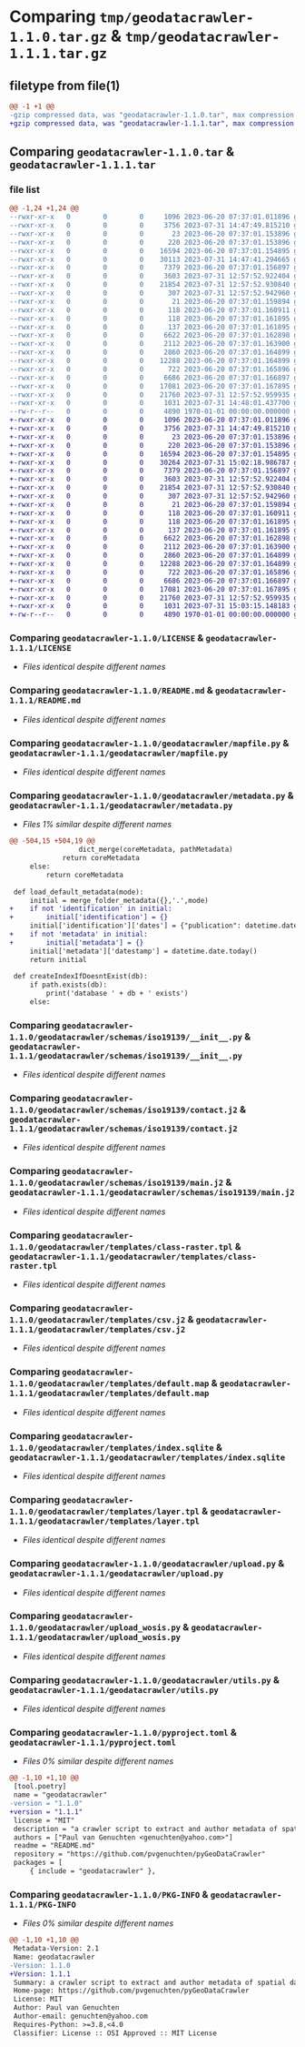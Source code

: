 # Comparing `tmp/geodatacrawler-1.1.0.tar.gz` & `tmp/geodatacrawler-1.1.1.tar.gz`

## filetype from file(1)

```diff
@@ -1 +1 @@
-gzip compressed data, was "geodatacrawler-1.1.0.tar", max compression
+gzip compressed data, was "geodatacrawler-1.1.1.tar", max compression
```

## Comparing `geodatacrawler-1.1.0.tar` & `geodatacrawler-1.1.1.tar`

### file list

```diff
@@ -1,24 +1,24 @@
--rwxr-xr-x   0        0        0     1096 2023-06-20 07:37:01.011896 geodatacrawler-1.1.0/LICENSE
--rwxr-xr-x   0        0        0     3756 2023-07-31 14:47:49.815210 geodatacrawler-1.1.0/README.md
--rwxr-xr-x   0        0        0       23 2023-06-20 07:37:01.153896 geodatacrawler-1.1.0/geodatacrawler/__init__.py
--rwxr-xr-x   0        0        0      220 2023-06-20 07:37:01.153896 geodatacrawler-1.1.0/geodatacrawler/etl.py
--rwxr-xr-x   0        0        0    16594 2023-06-20 07:37:01.154895 geodatacrawler-1.1.0/geodatacrawler/mapfile.py
--rwxr-xr-x   0        0        0    30113 2023-07-31 14:47:41.294665 geodatacrawler-1.1.0/geodatacrawler/metadata.py
--rwxr-xr-x   0        0        0     7379 2023-06-20 07:37:01.156897 geodatacrawler-1.1.0/geodatacrawler/schemas/iso19139/__init__.py
--rwxr-xr-x   0        0        0     3603 2023-07-31 12:57:52.922404 geodatacrawler-1.1.0/geodatacrawler/schemas/iso19139/contact.j2
--rwxr-xr-x   0        0        0    21854 2023-07-31 12:57:52.930840 geodatacrawler-1.1.0/geodatacrawler/schemas/iso19139/main.j2
--rwxr-xr-x   0        0        0      307 2023-07-31 12:57:52.942960 geodatacrawler-1.1.0/geodatacrawler/templates/PGM.tpl
--rwxr-xr-x   0        0        0       21 2023-06-20 07:37:01.159894 geodatacrawler-1.1.0/geodatacrawler/templates/__init__.py
--rwxr-xr-x   0        0        0      118 2023-06-20 07:37:01.160911 geodatacrawler-1.1.0/geodatacrawler/templates/class-line.tpl
--rwxr-xr-x   0        0        0      118 2023-06-20 07:37:01.161895 geodatacrawler-1.1.0/geodatacrawler/templates/class-point.tpl
--rwxr-xr-x   0        0        0      137 2023-06-20 07:37:01.161895 geodatacrawler-1.1.0/geodatacrawler/templates/class-polygon.tpl
--rwxr-xr-x   0        0        0     6622 2023-06-20 07:37:01.162898 geodatacrawler-1.1.0/geodatacrawler/templates/class-raster.tpl
--rwxr-xr-x   0        0        0     2112 2023-06-20 07:37:01.163900 geodatacrawler-1.1.0/geodatacrawler/templates/csv.j2
--rwxr-xr-x   0        0        0     2860 2023-06-20 07:37:01.164899 geodatacrawler-1.1.0/geodatacrawler/templates/default.map
--rwxr-xr-x   0        0        0    12288 2023-06-20 07:37:01.164899 geodatacrawler-1.1.0/geodatacrawler/templates/index.sqlite
--rwxr-xr-x   0        0        0      722 2023-06-20 07:37:01.165896 geodatacrawler-1.1.0/geodatacrawler/templates/layer.tpl
--rwxr-xr-x   0        0        0     6686 2023-06-20 07:37:01.166897 geodatacrawler-1.1.0/geodatacrawler/upload.py
--rwxr-xr-x   0        0        0    17081 2023-06-20 07:37:01.167895 geodatacrawler-1.1.0/geodatacrawler/upload_wosis.py
--rwxr-xr-x   0        0        0    21760 2023-07-31 12:57:52.959935 geodatacrawler-1.1.0/geodatacrawler/utils.py
--rwxr-xr-x   0        0        0     1031 2023-07-31 14:48:01.437700 geodatacrawler-1.1.0/pyproject.toml
--rw-r--r--   0        0        0     4890 1970-01-01 00:00:00.000000 geodatacrawler-1.1.0/PKG-INFO
+-rwxr-xr-x   0        0        0     1096 2023-06-20 07:37:01.011896 geodatacrawler-1.1.1/LICENSE
+-rwxr-xr-x   0        0        0     3756 2023-07-31 14:47:49.815210 geodatacrawler-1.1.1/README.md
+-rwxr-xr-x   0        0        0       23 2023-06-20 07:37:01.153896 geodatacrawler-1.1.1/geodatacrawler/__init__.py
+-rwxr-xr-x   0        0        0      220 2023-06-20 07:37:01.153896 geodatacrawler-1.1.1/geodatacrawler/etl.py
+-rwxr-xr-x   0        0        0    16594 2023-06-20 07:37:01.154895 geodatacrawler-1.1.1/geodatacrawler/mapfile.py
+-rwxr-xr-x   0        0        0    30264 2023-07-31 15:02:18.986787 geodatacrawler-1.1.1/geodatacrawler/metadata.py
+-rwxr-xr-x   0        0        0     7379 2023-06-20 07:37:01.156897 geodatacrawler-1.1.1/geodatacrawler/schemas/iso19139/__init__.py
+-rwxr-xr-x   0        0        0     3603 2023-07-31 12:57:52.922404 geodatacrawler-1.1.1/geodatacrawler/schemas/iso19139/contact.j2
+-rwxr-xr-x   0        0        0    21854 2023-07-31 12:57:52.930840 geodatacrawler-1.1.1/geodatacrawler/schemas/iso19139/main.j2
+-rwxr-xr-x   0        0        0      307 2023-07-31 12:57:52.942960 geodatacrawler-1.1.1/geodatacrawler/templates/PGM.tpl
+-rwxr-xr-x   0        0        0       21 2023-06-20 07:37:01.159894 geodatacrawler-1.1.1/geodatacrawler/templates/__init__.py
+-rwxr-xr-x   0        0        0      118 2023-06-20 07:37:01.160911 geodatacrawler-1.1.1/geodatacrawler/templates/class-line.tpl
+-rwxr-xr-x   0        0        0      118 2023-06-20 07:37:01.161895 geodatacrawler-1.1.1/geodatacrawler/templates/class-point.tpl
+-rwxr-xr-x   0        0        0      137 2023-06-20 07:37:01.161895 geodatacrawler-1.1.1/geodatacrawler/templates/class-polygon.tpl
+-rwxr-xr-x   0        0        0     6622 2023-06-20 07:37:01.162898 geodatacrawler-1.1.1/geodatacrawler/templates/class-raster.tpl
+-rwxr-xr-x   0        0        0     2112 2023-06-20 07:37:01.163900 geodatacrawler-1.1.1/geodatacrawler/templates/csv.j2
+-rwxr-xr-x   0        0        0     2860 2023-06-20 07:37:01.164899 geodatacrawler-1.1.1/geodatacrawler/templates/default.map
+-rwxr-xr-x   0        0        0    12288 2023-06-20 07:37:01.164899 geodatacrawler-1.1.1/geodatacrawler/templates/index.sqlite
+-rwxr-xr-x   0        0        0      722 2023-06-20 07:37:01.165896 geodatacrawler-1.1.1/geodatacrawler/templates/layer.tpl
+-rwxr-xr-x   0        0        0     6686 2023-06-20 07:37:01.166897 geodatacrawler-1.1.1/geodatacrawler/upload.py
+-rwxr-xr-x   0        0        0    17081 2023-06-20 07:37:01.167895 geodatacrawler-1.1.1/geodatacrawler/upload_wosis.py
+-rwxr-xr-x   0        0        0    21760 2023-07-31 12:57:52.959935 geodatacrawler-1.1.1/geodatacrawler/utils.py
+-rwxr-xr-x   0        0        0     1031 2023-07-31 15:03:15.148183 geodatacrawler-1.1.1/pyproject.toml
+-rw-r--r--   0        0        0     4890 1970-01-01 00:00:00.000000 geodatacrawler-1.1.1/PKG-INFO
```

### Comparing `geodatacrawler-1.1.0/LICENSE` & `geodatacrawler-1.1.1/LICENSE`

 * *Files identical despite different names*

### Comparing `geodatacrawler-1.1.0/README.md` & `geodatacrawler-1.1.1/README.md`

 * *Files identical despite different names*

### Comparing `geodatacrawler-1.1.0/geodatacrawler/mapfile.py` & `geodatacrawler-1.1.1/geodatacrawler/mapfile.py`

 * *Files identical despite different names*

### Comparing `geodatacrawler-1.1.0/geodatacrawler/metadata.py` & `geodatacrawler-1.1.1/geodatacrawler/metadata.py`

 * *Files 1% similar despite different names*

```diff
@@ -504,15 +504,19 @@
                 dict_merge(coreMetadata, pathMetadata)
             return coreMetadata
     else:
         return coreMetadata
 
 def load_default_metadata(mode):
     initial = merge_folder_metadata({},'.',mode)
+    if not 'identification' in initial:
+        initial['identification'] = {}
     initial['identification']['dates'] = {"publication": datetime.date.today()}
+    if not 'metadata' in initial:
+        initial['metadata'] = {} 
     initial['metadata']['datestamp'] = datetime.date.today()
     return initial
 
 def createIndexIfDoesntExist(db):
     if path.exists(db):
         print('database ' + db + ' exists')
     else:
```

### Comparing `geodatacrawler-1.1.0/geodatacrawler/schemas/iso19139/__init__.py` & `geodatacrawler-1.1.1/geodatacrawler/schemas/iso19139/__init__.py`

 * *Files identical despite different names*

### Comparing `geodatacrawler-1.1.0/geodatacrawler/schemas/iso19139/contact.j2` & `geodatacrawler-1.1.1/geodatacrawler/schemas/iso19139/contact.j2`

 * *Files identical despite different names*

### Comparing `geodatacrawler-1.1.0/geodatacrawler/schemas/iso19139/main.j2` & `geodatacrawler-1.1.1/geodatacrawler/schemas/iso19139/main.j2`

 * *Files identical despite different names*

### Comparing `geodatacrawler-1.1.0/geodatacrawler/templates/class-raster.tpl` & `geodatacrawler-1.1.1/geodatacrawler/templates/class-raster.tpl`

 * *Files identical despite different names*

### Comparing `geodatacrawler-1.1.0/geodatacrawler/templates/csv.j2` & `geodatacrawler-1.1.1/geodatacrawler/templates/csv.j2`

 * *Files identical despite different names*

### Comparing `geodatacrawler-1.1.0/geodatacrawler/templates/default.map` & `geodatacrawler-1.1.1/geodatacrawler/templates/default.map`

 * *Files identical despite different names*

### Comparing `geodatacrawler-1.1.0/geodatacrawler/templates/index.sqlite` & `geodatacrawler-1.1.1/geodatacrawler/templates/index.sqlite`

 * *Files identical despite different names*

### Comparing `geodatacrawler-1.1.0/geodatacrawler/templates/layer.tpl` & `geodatacrawler-1.1.1/geodatacrawler/templates/layer.tpl`

 * *Files identical despite different names*

### Comparing `geodatacrawler-1.1.0/geodatacrawler/upload.py` & `geodatacrawler-1.1.1/geodatacrawler/upload.py`

 * *Files identical despite different names*

### Comparing `geodatacrawler-1.1.0/geodatacrawler/upload_wosis.py` & `geodatacrawler-1.1.1/geodatacrawler/upload_wosis.py`

 * *Files identical despite different names*

### Comparing `geodatacrawler-1.1.0/geodatacrawler/utils.py` & `geodatacrawler-1.1.1/geodatacrawler/utils.py`

 * *Files identical despite different names*

### Comparing `geodatacrawler-1.1.0/pyproject.toml` & `geodatacrawler-1.1.1/pyproject.toml`

 * *Files 0% similar despite different names*

```diff
@@ -1,10 +1,10 @@
 [tool.poetry]
 name = "geodatacrawler"
-version = "1.1.0"
+version = "1.1.1"
 license = "MIT"
 description = "a crawler script to extract and author metadata of spatial datasets"
 authors = ["Paul van Genuchten <genuchten@yahoo.com>"]
 readme = "README.md"
 repository = "https://github.com/pvgenuchten/pyGeoDataCrawler"
 packages = [
     { include = "geodatacrawler" },
```

### Comparing `geodatacrawler-1.1.0/PKG-INFO` & `geodatacrawler-1.1.1/PKG-INFO`

 * *Files 0% similar despite different names*

```diff
@@ -1,10 +1,10 @@
 Metadata-Version: 2.1
 Name: geodatacrawler
-Version: 1.1.0
+Version: 1.1.1
 Summary: a crawler script to extract and author metadata of spatial datasets
 Home-page: https://github.com/pvgenuchten/pyGeoDataCrawler
 License: MIT
 Author: Paul van Genuchten
 Author-email: genuchten@yahoo.com
 Requires-Python: >=3.8,<4.0
 Classifier: License :: OSI Approved :: MIT License
```

